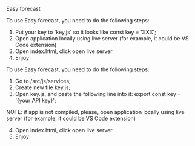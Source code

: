 Easy forecast

To use Easy forecast, you need to do the following steps:
1. Put your key to 'key.js' so it looks like const key = 'XXX';
2. Open application locally using live server (for example, it could be VS Code extension)
3. Open index.html, click open live server
4. Enjoy

To use Easy forecast, you need to do the following steps:
1. Go to /src/js/services;
2. Create new file key.js;
3. Open key.js, and paste the following line into it:
export const key = '{your API key}';

NOTE: if app is not compiled, please, open application locally using
live server (for example, it could be VS Code extension)

4. Open index.html, click open live server
5. Enjoy